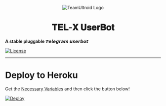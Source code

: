 <p align="center">
  <img src="./resources/extras/logo_readme.jpg" alt="TeamUltroid Logo">
</p>

<h1 align="center">
  <b>𝐓𝐄𝐋-𝐗 𝐔𝐬𝐞𝐫𝐁𝐨𝐭</b>
</h1>

<b>A stable pluggable 𝙏𝙚𝙡𝙚𝙜𝙧𝙖𝙢 𝙪𝙨𝙚𝙧𝙗𝙤𝙩</b>   

[![License](https://img.shields.io/badge/License-AGPL-blue)](https://github.com/sahil757755/TEL-X-USERBOT/blob/add-license-1/LICENSE)


----

# Deploy to Heroku
Get the [Necessary Variables](#Necessary-Variables) and then click the button below!  

[![Deploy](https://www.herokucdn.com/deploy/button.svg)](https://heroku.com/deploy)


